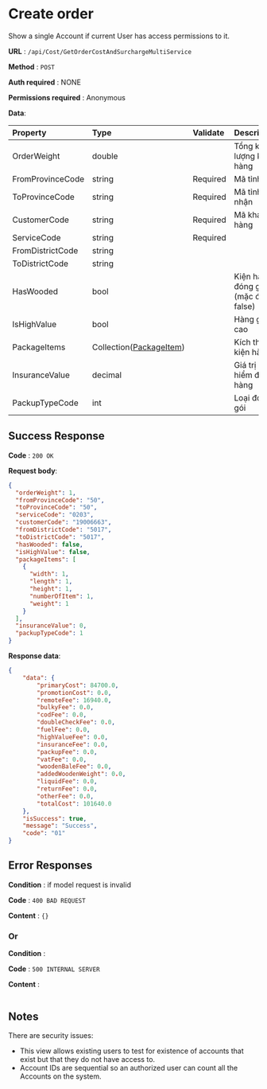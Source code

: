 # Create order

Show a single Account if current User has access permissions to it.

**URL** : `/api​/Cost​/GetOrderCostAndSurchargeMultiService`

**Method** : `POST`

**Auth required** : NONE

**Permissions required** : Anonymous

**Data**:

| Property | Type | Validate | Description |
|:---------|:-----|:------ |:------------|
| OrderWeight   | double |  | Tổng khối lượng kiện hàng
| FromProvinceCode | string | Required | Mã tỉnh gửi
| ToProvinceCode | string | Required | Mã tỉnh nhận
| CustomerCode | string | Required | Mã khách hàng
| ServiceCode | string | Required
| FromDistrictCode | string
| ToDistrictCode | string
| HasWooded | bool | | Kiện hàng đóng gỗ (mặc định false)
| IsHighValue | bool| | Hàng giá trị cao
| PackageItems| Collection([PackageItem](..)) | | Kích thước kiện hàng
| InsuranceValue | decimal | | Giá trị bảo hiểm đơn hàng
| PackupTypeCode | int | | Loại đóng gói

## Success Response

**Code** : `200 OK`

**Request body**:

```json
{
  "orderWeight": 1,
  "fromProvinceCode": "50",
  "toProvinceCode": "50",
  "serviceCode": "0203",
  "customerCode": "19006663",
  "fromDistrictCode": "5017",
  "toDistrictCode": "5017",
  "hasWooded": false,
  "isHighValue": false,
  "packageItems": [
    {
      "width": 1,
      "length": 1,
      "height": 1,
      "numberOfItem": 1,
      "weight": 1
    }
  ],
  "insuranceValue": 0,
  "packupTypeCode": 1
}
```

**Response data**:

```json
{
    "data": {
        "primaryCost": 84700.0,
        "promotionCost": 0.0,
        "remoteFee": 16940.0,
        "bulkyFee": 0.0,
        "codFee": 0.0,
        "doubleCheckFee": 0.0,
        "fuelFee": 0.0,
        "highValueFee": 0.0,
        "insuranceFee": 0.0,
        "packupFee": 0.0,
        "vatFee": 0.0,
        "woodenBaleFee": 0.0,
        "addedWoodenWeight": 0.0,
        "liquidFee": 0.0,
        "returnFee": 0.0,
        "otherFee": 0.0,
        "totalCost": 101640.0
    },
    "isSuccess": true,
    "message": "Success",
    "code": "01"
}
```

## Error Responses

**Condition** : if model request is invalid

**Code** : `400 BAD REQUEST`

**Content** : `{}`

### Or

**Condition** :

**Code** : `500 INTERNAL SERVER`

**Content** :

```json
```

## Notes

There are security issues:

* This view allows existing users to test for existence of accounts that exist
    but that they do not have access to.
* Account IDs are sequential so an authorized user can count all the Accounts
    on the system.
